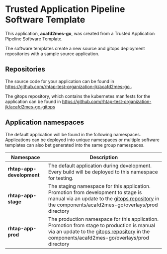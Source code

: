 # Trusted Application Pipeline Software Template

This application, **acafd2mes-go**, was created from a Trusted Application Pipeline Software Template.

The software templates create a new source and gitops deployment repositories with a sample source application. 

## Repositories

The source code for your application can be found in [https://github.com/rhtap-test-organization-jk/acafd2mes-go ](https://github.com/rhtap-test-organization-jk/acafd2mes-go ).
 
The gitops repository, which contains the kubernetes manifests for the application can be found in 
[https://github.com/rhtap-test-organization-jk/acafd2mes-go-gitops ](https://github.com/rhtap-test-organization-jk/acafd2mes-go-gitops ) 

## Application namespaces 

The default application will be found in the following namespaces. Applications can be deployed into unique namespaces or multiple software templates can also bet generated into the same group namespaces.  

|  Namespace   |  Description   |  
| -------- | -------- |   
| **rhtap-app-development** | The default application during development. Every build will be deployed to this namespace for testing. | 
| **rhtap-app-stage** | The staging namespace for this application. Promotion from development to stage is manual via an update to the [gitops repository](https://github.com/rhtap-test-organization-jk/acafd2mes-go-gitops ) in the components/acafd2mes-go/overlays/prod directory |  
| **rhtap-app-prod** | The production namespace for this application. Promotion from stage to production is manual via an update to the [gitops repository](https://github.com/rhtap-test-organization-jk/acafd2mes-go-gitops ) in the components/acafd2mes-go/overlays/prod directory | 